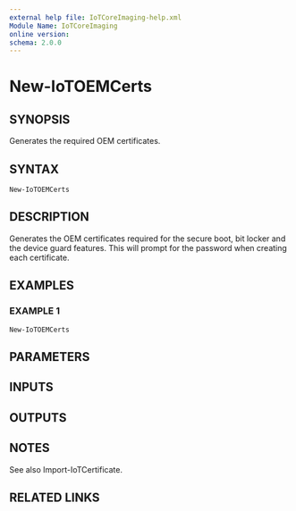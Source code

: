 ```yaml
---
external help file: IoTCoreImaging-help.xml
Module Name: IoTCoreImaging
online version:
schema: 2.0.0
---
```


# New-IoTOEMCerts

## SYNOPSIS
Generates the required OEM certificates.

## SYNTAX

```
New-IoTOEMCerts
```

## DESCRIPTION
Generates the OEM certificates required for the secure boot, bit locker and the device guard features.
This will prompt for the password when creating each certificate.

## EXAMPLES

### EXAMPLE 1
```
New-IoTOEMCerts
```

## PARAMETERS

## INPUTS

## OUTPUTS

## NOTES
See also Import-IoTCertificate.

## RELATED LINKS
